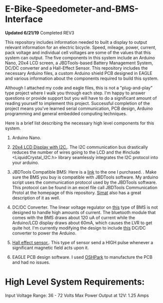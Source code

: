 # E-Bike-Speedometer-and-BMS-Interface

**Updated 6/21/19** Completed REV3

This repository includes information needed to built a display to output relevant information for an electric bicycle. Speed, mileage, power, current, pack voltage and individual cell voltages are some of the values that this system can output. The five components in this system include an Arduino Nano, 20x4 LCD screen, a JBDTools-based Battery Management System, DC/DC converter and a Hall-Effect Sensor. This repository includes the necessary Arduino files, a custom Arduino shield PCB designed in EAGLE and various information about the components required to build this system.

Although I attached my code and eagle files, this is not a "plug-and-play" type project where I walk you through each step. I'm happy to answer questions or provide support but you will have to do a significant amount of reading yourself to implement this project. Successful completion of the project means you've learned serial communication, PCB design, Arduino programming and general embedded computing techniques. 

Here is a brief list describing the necessary high level components for this system.

1. Arduino Nano. 

2. [20x4 LCD Display with I2C.](https://www.ebay.com/sch/i.html?_from=R40&_trksid=m570.l1313&_nkw=20x4+i2c+lcd+&_sacat=0). The I2C communication bus drastically reduces the number of wires going to the LCD and the \#include <LiquidCrystal_I2C.h> library seamlessly integrates the I2C protocol into your arduino. 

3. JBDTools Compatible BMS: Here is a [link](https://www.aliexpress.com/item/15S-Li-ion-Battery-Intelligent-Smart-BMS-with-Bluetooth-function-and-PC-software-UART-communication-PCB/32876909159.html?spm=a2g0s.13010208.99999999.263.70483c00UKdgf7) to the one I purchased.  . Make sure the BMS you buy is compatible with JBDTools software. My arduino script uses the communication protocol used by the JBDTools software. This protocol can be found in an excel file call JBDTools Communication Protol at the homepage of this repository. [Simat](https://github.com/simat/BatteryMonitor/wiki/Generic-Chinese-Bluetooth-BMS-communication-protocol) also has a great description of it as well. 

4. DC/DC Converter. The linear voltage regulator on [this](https://www.aliexpress.com/item/15S-Li-ion-Battery-Intelligent-Smart-BMS-with-Bluetooth-function-and-PC-software-UART-communication-PCB/32876909159.html?spm=a2g0s.13010208.99999999.263.70483c00UKdgf7) type of BMS is not designed to handle high amounts of current. The bluetooth module that comes with the BMS draws about 120 uA of current while the Arduino/LCD display draws about 60mA, which causes the LVR to get quite hot. I'm currently modifying the design to include [this](https://octopart.com/click/track?country=US&ct=offers&ppid=82218729&sid=2401&sig=0046b1c&vpid=423139082) DC/DC converter to power the Arduino. 

5. [Hall effect sensor.](https://www.adafruit.com/product/158). This type of sensor send a HIGH pulse whenever a significant magnetic field acts upon it.


6. EAGLE PCB design software. I used [OSHPark](https://oshpark.com/) to manufacture the PCB and had no issues. 

# High Level System Requirements:

Input Voltage Range: 36 - 72 Volts
Max Power Output at 12V: 1.25 Amps


